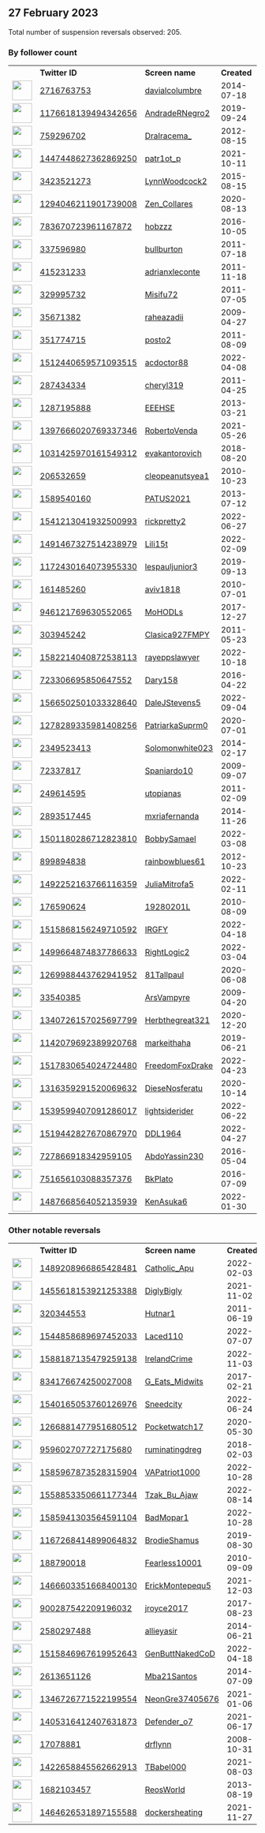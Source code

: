 
## 27 February 2023
Total number of suspension reversals observed: 205.

### By follower count
<table><tr><th></th><th align="left">Twitter ID</th><th align="left">Screen name</th>
<th align="left">Created</th><th align="left">Status</th><th align="left">Suspended</th><th align="left">Followers</th>
<tr><td><a href="https://pbs.twimg.com/profile_images/1645581914525298690/37-BBdQ1_normal.jpg"><img src="https://pbs.twimg.com/profile_images/1645581914525298690/37-BBdQ1_normal.jpg" width="40px" height="40px" align="center"/></a></td><td><a href="https://twitter.com/intent/user?user_id=2716763753">2716763753</a></td><td><a href="https://twitter.com/davialcolumbre">davialcolumbre</a></td><td>2014-07-18</td><td align="center"></td><td>2023-02-12</td><td>409690</td></tr>
<tr><td><a href="https://pbs.twimg.com/profile_images/1634720527683026944/hdHzgW8p_normal.jpg"><img src="https://pbs.twimg.com/profile_images/1634720527683026944/hdHzgW8p_normal.jpg" width="40px" height="40px" align="center"/></a></td><td><a href="https://twitter.com/intent/user?user_id=1176618139494342656">1176618139494342656</a></td><td><a href="https://twitter.com/AndradeRNegro2">AndradeRNegro2</a></td><td>2019-09-24</td><td align="center"></td><td>2022-11-25</td><td>48964</td></tr>
<tr><td><a href="https://pbs.twimg.com/profile_images/1663024375375724544/uPhYVcjK_normal.jpg"><img src="https://pbs.twimg.com/profile_images/1663024375375724544/uPhYVcjK_normal.jpg" width="40px" height="40px" align="center"/></a></td><td><a href="https://twitter.com/intent/user?user_id=759296702">759296702</a></td><td><a href="https://twitter.com/DraIracema_">DraIracema_</a></td><td>2012-08-15</td><td align="center"></td><td>2022-11-06</td><td>17237</td></tr>
<tr><td><a href="https://pbs.twimg.com/profile_images/1560586560172867586/L9UDKPYc_normal.jpg"><img src="https://pbs.twimg.com/profile_images/1560586560172867586/L9UDKPYc_normal.jpg" width="40px" height="40px" align="center"/></a></td><td><a href="https://twitter.com/intent/user?user_id=1447448627362869250">1447448627362869250</a></td><td><a href="https://twitter.com/patr1ot_p">patr1ot_p</a></td><td>2021-10-11</td><td align="center"></td><td>2022-12-01</td><td>16802</td></tr>
<tr><td><a href="https://pbs.twimg.com/profile_images/1539662406451879940/qp7wANkq_normal.jpg"><img src="https://pbs.twimg.com/profile_images/1539662406451879940/qp7wANkq_normal.jpg" width="40px" height="40px" align="center"/></a></td><td><a href="https://twitter.com/intent/user?user_id=3423521273">3423521273</a></td><td><a href="https://twitter.com/LynnWoodcock2">LynnWoodcock2</a></td><td>2015-08-15</td><td align="center"></td><td>2022-07-18</td><td>13300</td></tr>
<tr><td><a href="https://pbs.twimg.com/profile_images/1544097796495745024/CVf8cVsP_normal.jpg"><img src="https://pbs.twimg.com/profile_images/1544097796495745024/CVf8cVsP_normal.jpg" width="40px" height="40px" align="center"/></a></td><td><a href="https://twitter.com/intent/user?user_id=1294046211901739008">1294046211901739008</a></td><td><a href="https://twitter.com/Zen_Collares">Zen_Collares</a></td><td>2020-08-13</td><td align="center"></td><td>2022-07-24</td><td>12429</td></tr>
<tr><td><a href="https://pbs.twimg.com/profile_images/1386721519724908546/7OduuqeU_normal.jpg"><img src="https://pbs.twimg.com/profile_images/1386721519724908546/7OduuqeU_normal.jpg" width="40px" height="40px" align="center"/></a></td><td><a href="https://twitter.com/intent/user?user_id=783670723961167872">783670723961167872</a></td><td><a href="https://twitter.com/hobzzz">hobzzz</a></td><td>2016-10-05</td><td align="center"></td><td>2022-12-08</td><td>9772</td></tr>
<tr><td><a href="https://pbs.twimg.com/profile_images/1519998769/DSCF0117_normal.JPG"><img src="https://pbs.twimg.com/profile_images/1519998769/DSCF0117_normal.JPG" width="40px" height="40px" align="center"/></a></td><td><a href="https://twitter.com/intent/user?user_id=337596980">337596980</a></td><td><a href="https://twitter.com/bullburton">bullburton</a></td><td>2011-07-18</td><td align="center"></td><td>2022-07-14</td><td>9735</td></tr>
<tr><td><a href="https://pbs.twimg.com/profile_images/1167915653149257730/XIMEcPRy_normal.jpg"><img src="https://pbs.twimg.com/profile_images/1167915653149257730/XIMEcPRy_normal.jpg" width="40px" height="40px" align="center"/></a></td><td><a href="https://twitter.com/intent/user?user_id=415231233">415231233</a></td><td><a href="https://twitter.com/adrianxleconte">adrianxleconte</a></td><td>2011-11-18</td><td align="center"></td><td>2022-03-10</td><td>9680</td></tr>
<tr><td><a href="https://pbs.twimg.com/profile_images/1655839854243004416/eu4Y_yOp_normal.jpg"><img src="https://pbs.twimg.com/profile_images/1655839854243004416/eu4Y_yOp_normal.jpg" width="40px" height="40px" align="center"/></a></td><td><a href="https://twitter.com/intent/user?user_id=329995732">329995732</a></td><td><a href="https://twitter.com/Misifu72">Misifu72</a></td><td>2011-07-05</td><td align="center"></td><td>2022-08-21</td><td>9671</td></tr>
<tr><td><a href="https://pbs.twimg.com/profile_images/1593314519148859396/HmAgGVlN_normal.jpg"><img src="https://pbs.twimg.com/profile_images/1593314519148859396/HmAgGVlN_normal.jpg" width="40px" height="40px" align="center"/></a></td><td><a href="https://twitter.com/intent/user?user_id=35671382">35671382</a></td><td><a href="https://twitter.com/raheazadii">raheazadii</a></td><td>2009-04-27</td><td align="center"></td><td>2022-12-05</td><td>6376</td></tr>
<tr><td><a href="https://pbs.twimg.com/profile_images/834650556660490240/MA8Xgmbr_normal.jpg"><img src="https://pbs.twimg.com/profile_images/834650556660490240/MA8Xgmbr_normal.jpg" width="40px" height="40px" align="center"/></a></td><td><a href="https://twitter.com/intent/user?user_id=351774715">351774715</a></td><td><a href="https://twitter.com/posto2">posto2</a></td><td>2011-08-09</td><td align="center"></td><td></td><td>6172</td></tr>
<tr><td><a href="https://pbs.twimg.com/profile_images/1576915742930370560/vS25IjLm_normal.jpg"><img src="https://pbs.twimg.com/profile_images/1576915742930370560/vS25IjLm_normal.jpg" width="40px" height="40px" align="center"/></a></td><td><a href="https://twitter.com/intent/user?user_id=1512440659571093515">1512440659571093515</a></td><td><a href="https://twitter.com/acdoctor88">acdoctor88</a></td><td>2022-04-08</td><td align="center">🚫</td><td>2022-11-25</td><td>4864</td></tr>
<tr><td><a href="https://pbs.twimg.com/profile_images/1313521966628904966/Vl48nZPQ_normal.jpg"><img src="https://pbs.twimg.com/profile_images/1313521966628904966/Vl48nZPQ_normal.jpg" width="40px" height="40px" align="center"/></a></td><td><a href="https://twitter.com/intent/user?user_id=287434334">287434334</a></td><td><a href="https://twitter.com/cheryl319">cheryl319</a></td><td>2011-04-25</td><td align="center"></td><td>2022-07-17</td><td>4615</td></tr>
<tr><td><a href="https://pbs.twimg.com/profile_images/1047586985861402631/lzChwo-H_normal.jpg"><img src="https://pbs.twimg.com/profile_images/1047586985861402631/lzChwo-H_normal.jpg" width="40px" height="40px" align="center"/></a></td><td><a href="https://twitter.com/intent/user?user_id=1287195888">1287195888</a></td><td><a href="https://twitter.com/EEEHSE">EEEHSE</a></td><td>2013-03-21</td><td align="center"></td><td></td><td>4071</td></tr>
<tr><td><a href="https://pbs.twimg.com/profile_images/1579425624791416833/NWff1Df0_normal.jpg"><img src="https://pbs.twimg.com/profile_images/1579425624791416833/NWff1Df0_normal.jpg" width="40px" height="40px" align="center"/></a></td><td><a href="https://twitter.com/intent/user?user_id=1397666020769337346">1397666020769337346</a></td><td><a href="https://twitter.com/RobertoVenda">RobertoVenda</a></td><td>2021-05-26</td><td align="center"></td><td>2022-11-14</td><td>3727</td></tr>
<tr><td><a href="https://pbs.twimg.com/profile_images/1633098319411986433/WBECo998_normal.jpg"><img src="https://pbs.twimg.com/profile_images/1633098319411986433/WBECo998_normal.jpg" width="40px" height="40px" align="center"/></a></td><td><a href="https://twitter.com/intent/user?user_id=1031425970161549312">1031425970161549312</a></td><td><a href="https://twitter.com/evakantorovich">evakantorovich</a></td><td>2018-08-20</td><td align="center">🚫</td><td></td><td>3661</td></tr>
<tr><td><a href="https://pbs.twimg.com/profile_images/1663602897286733824/c4EL3-Jk_normal.jpg"><img src="https://pbs.twimg.com/profile_images/1663602897286733824/c4EL3-Jk_normal.jpg" width="40px" height="40px" align="center"/></a></td><td><a href="https://twitter.com/intent/user?user_id=206532659">206532659</a></td><td><a href="https://twitter.com/cleopeanutsyea1">cleopeanutsyea1</a></td><td>2010-10-23</td><td align="center"></td><td>2022-08-20</td><td>3543</td></tr>
<tr><td><a href="https://pbs.twimg.com/profile_images/1358518829006147588/_nDkErnD_normal.jpg"><img src="https://pbs.twimg.com/profile_images/1358518829006147588/_nDkErnD_normal.jpg" width="40px" height="40px" align="center"/></a></td><td><a href="https://twitter.com/intent/user?user_id=1589540160">1589540160</a></td><td><a href="https://twitter.com/PATUS2021">PATUS2021</a></td><td>2013-07-12</td><td align="center">🔒</td><td>2022-12-17</td><td>3186</td></tr>
<tr><td><a href="https://pbs.twimg.com/profile_images/1541214218321534979/yb-MsL2M_normal.jpg"><img src="https://pbs.twimg.com/profile_images/1541214218321534979/yb-MsL2M_normal.jpg" width="40px" height="40px" align="center"/></a></td><td><a href="https://twitter.com/intent/user?user_id=1541213041932500993">1541213041932500993</a></td><td><a href="https://twitter.com/rickpretty2">rickpretty2</a></td><td>2022-06-27</td><td align="center"></td><td>2022-11-18</td><td>2896</td></tr>
<tr><td><a href="https://pbs.twimg.com/profile_images/1585367622316597248/Gzqg7w9y_normal.jpg"><img src="https://pbs.twimg.com/profile_images/1585367622316597248/Gzqg7w9y_normal.jpg" width="40px" height="40px" align="center"/></a></td><td><a href="https://twitter.com/intent/user?user_id=1491467327514238979">1491467327514238979</a></td><td><a href="https://twitter.com/Lili15t">Lili15t</a></td><td>2022-02-09</td><td align="center"></td><td>2022-11-10</td><td>2882</td></tr>
<tr><td><a href="https://pbs.twimg.com/profile_images/1172430566886477825/tPCE4ACR_normal.jpg"><img src="https://pbs.twimg.com/profile_images/1172430566886477825/tPCE4ACR_normal.jpg" width="40px" height="40px" align="center"/></a></td><td><a href="https://twitter.com/intent/user?user_id=1172430164073955330">1172430164073955330</a></td><td><a href="https://twitter.com/lespauljunior3">lespauljunior3</a></td><td>2019-09-13</td><td align="center"></td><td>2023-01-04</td><td>2856</td></tr>
<tr><td><a href="https://pbs.twimg.com/profile_images/1642137145346256903/1tmQRuFm_normal.jpg"><img src="https://pbs.twimg.com/profile_images/1642137145346256903/1tmQRuFm_normal.jpg" width="40px" height="40px" align="center"/></a></td><td><a href="https://twitter.com/intent/user?user_id=161485260">161485260</a></td><td><a href="https://twitter.com/aviv1818">aviv1818</a></td><td>2010-07-01</td><td align="center">🚫</td><td></td><td>2675</td></tr>
<tr><td><a href="https://pbs.twimg.com/profile_images/1214274674949066757/KawLOL8G_normal.jpg"><img src="https://pbs.twimg.com/profile_images/1214274674949066757/KawLOL8G_normal.jpg" width="40px" height="40px" align="center"/></a></td><td><a href="https://twitter.com/intent/user?user_id=946121769630552065">946121769630552065</a></td><td><a href="https://twitter.com/MoHODLs">MoHODLs</a></td><td>2017-12-27</td><td align="center"></td><td>2022-10-19</td><td>2224</td></tr>
<tr><td><a href="https://pbs.twimg.com/profile_images/683390207396294657/uRsoAKFV_normal.png"><img src="https://pbs.twimg.com/profile_images/683390207396294657/uRsoAKFV_normal.png" width="40px" height="40px" align="center"/></a></td><td><a href="https://twitter.com/intent/user?user_id=303945242">303945242</a></td><td><a href="https://twitter.com/Clasica927FMPY">Clasica927FMPY</a></td><td>2011-05-23</td><td align="center"></td><td>2022-12-03</td><td>2184</td></tr>
<tr><td><a href="https://pbs.twimg.com/profile_images/1634931807069036549/nFyInQAO_normal.jpg"><img src="https://pbs.twimg.com/profile_images/1634931807069036549/nFyInQAO_normal.jpg" width="40px" height="40px" align="center"/></a></td><td><a href="https://twitter.com/intent/user?user_id=1582214040872538113">1582214040872538113</a></td><td><a href="https://twitter.com/rayeppslawyer">rayeppslawyer</a></td><td>2022-10-18</td><td align="center"></td><td>2023-01-30</td><td>1983</td></tr>
<tr><td><a href="https://pbs.twimg.com/profile_images/863574428709511169/ZxSgCMx-_normal.jpg"><img src="https://pbs.twimg.com/profile_images/863574428709511169/ZxSgCMx-_normal.jpg" width="40px" height="40px" align="center"/></a></td><td><a href="https://twitter.com/intent/user?user_id=723306695850647552">723306695850647552</a></td><td><a href="https://twitter.com/Dary158">Dary158</a></td><td>2016-04-22</td><td align="center"></td><td>2022-12-15</td><td>1939</td></tr>
<tr><td><a href="https://pbs.twimg.com/profile_images/1603936406258257921/QhGdRjX3_normal.jpg"><img src="https://pbs.twimg.com/profile_images/1603936406258257921/QhGdRjX3_normal.jpg" width="40px" height="40px" align="center"/></a></td><td><a href="https://twitter.com/intent/user?user_id=1566502501033328640">1566502501033328640</a></td><td><a href="https://twitter.com/DaleJStevens5">DaleJStevens5</a></td><td>2022-09-04</td><td align="center">🚫</td><td>2023-02-19</td><td>1915</td></tr>
<tr><td><a href="https://pbs.twimg.com/profile_images/1640483718509854721/s5mYyK2C_normal.jpg"><img src="https://pbs.twimg.com/profile_images/1640483718509854721/s5mYyK2C_normal.jpg" width="40px" height="40px" align="center"/></a></td><td><a href="https://twitter.com/intent/user?user_id=1278289335981408256">1278289335981408256</a></td><td><a href="https://twitter.com/PatriarkaSuprm0">PatriarkaSuprm0</a></td><td>2020-07-01</td><td align="center"></td><td>2023-01-10</td><td>1724</td></tr>
<tr><td><a href="https://pbs.twimg.com/profile_images/1533611970489876485/usMsd50s_normal.jpg"><img src="https://pbs.twimg.com/profile_images/1533611970489876485/usMsd50s_normal.jpg" width="40px" height="40px" align="center"/></a></td><td><a href="https://twitter.com/intent/user?user_id=2349523413">2349523413</a></td><td><a href="https://twitter.com/Solomonwhite023">Solomonwhite023</a></td><td>2014-02-17</td><td align="center"></td><td>2023-01-29</td><td>1721</td></tr>
<tr><td><a href="https://pbs.twimg.com/profile_images/1347448748725710850/ZXE-S3UD_normal.jpg"><img src="https://pbs.twimg.com/profile_images/1347448748725710850/ZXE-S3UD_normal.jpg" width="40px" height="40px" align="center"/></a></td><td><a href="https://twitter.com/intent/user?user_id=72337817">72337817</a></td><td><a href="https://twitter.com/Spaniardo10">Spaniardo10</a></td><td>2009-09-07</td><td align="center"></td><td>2022-11-04</td><td>1659</td></tr>
<tr><td><a href="https://pbs.twimg.com/profile_images/1300626243/Sun_normal.bmp"><img src="https://pbs.twimg.com/profile_images/1300626243/Sun_normal.bmp" width="40px" height="40px" align="center"/></a></td><td><a href="https://twitter.com/intent/user?user_id=249614595">249614595</a></td><td><a href="https://twitter.com/utopianas">utopianas</a></td><td>2011-02-09</td><td align="center">🚫</td><td></td><td>1580</td></tr>
<tr><td><a href="https://pbs.twimg.com/profile_images/1663594832877453316/W3s3WmIN_normal.jpg"><img src="https://pbs.twimg.com/profile_images/1663594832877453316/W3s3WmIN_normal.jpg" width="40px" height="40px" align="center"/></a></td><td><a href="https://twitter.com/intent/user?user_id=2893517445">2893517445</a></td><td><a href="https://twitter.com/mxriafernanda">mxriafernanda</a></td><td>2014-11-26</td><td align="center"></td><td>2022-11-25</td><td>1511</td></tr>
<tr><td><a href="https://pbs.twimg.com/profile_images/1571295653006917632/5bIqxQLM_normal.jpg"><img src="https://pbs.twimg.com/profile_images/1571295653006917632/5bIqxQLM_normal.jpg" width="40px" height="40px" align="center"/></a></td><td><a href="https://twitter.com/intent/user?user_id=1501180286712823810">1501180286712823810</a></td><td><a href="https://twitter.com/BobbySamael">BobbySamael</a></td><td>2022-03-08</td><td align="center"></td><td>2023-02-10</td><td>1503</td></tr>
<tr><td><a href="https://pbs.twimg.com/profile_images/1019779705464147969/1adfW4rm_normal.jpg"><img src="https://pbs.twimg.com/profile_images/1019779705464147969/1adfW4rm_normal.jpg" width="40px" height="40px" align="center"/></a></td><td><a href="https://twitter.com/intent/user?user_id=899894838">899894838</a></td><td><a href="https://twitter.com/rainbowblues61">rainbowblues61</a></td><td>2012-10-23</td><td align="center"></td><td></td><td>1436</td></tr>
<tr><td><a href="https://pbs.twimg.com/profile_images/1525895664076566528/5JSGSMAQ_normal.jpg"><img src="https://pbs.twimg.com/profile_images/1525895664076566528/5JSGSMAQ_normal.jpg" width="40px" height="40px" align="center"/></a></td><td><a href="https://twitter.com/intent/user?user_id=1492252163766116359">1492252163766116359</a></td><td><a href="https://twitter.com/JuliaMitrofa5">JuliaMitrofa5</a></td><td>2022-02-11</td><td align="center">🔒</td><td>2022-05-31</td><td>1430</td></tr>
<tr><td><a href="https://pbs.twimg.com/profile_images/1499924633390354438/BOVfCIWB_normal.jpg"><img src="https://pbs.twimg.com/profile_images/1499924633390354438/BOVfCIWB_normal.jpg" width="40px" height="40px" align="center"/></a></td><td><a href="https://twitter.com/intent/user?user_id=176590624">176590624</a></td><td><a href="https://twitter.com/19280201L">19280201L</a></td><td>2010-08-09</td><td align="center"></td><td>2022-10-23</td><td>1366</td></tr>
<tr><td><a href="https://pbs.twimg.com/profile_images/1611074764679909376/n152-Rky_normal.jpg"><img src="https://pbs.twimg.com/profile_images/1611074764679909376/n152-Rky_normal.jpg" width="40px" height="40px" align="center"/></a></td><td><a href="https://twitter.com/intent/user?user_id=1515868156249710592">1515868156249710592</a></td><td><a href="https://twitter.com/IRGFY">IRGFY</a></td><td>2022-04-18</td><td align="center"></td><td>2023-01-30</td><td>1340</td></tr>
<tr><td><a href="https://pbs.twimg.com/profile_images/1550531643773014016/gt3W5mwH_normal.jpg"><img src="https://pbs.twimg.com/profile_images/1550531643773014016/gt3W5mwH_normal.jpg" width="40px" height="40px" align="center"/></a></td><td><a href="https://twitter.com/intent/user?user_id=1499664874837786633">1499664874837786633</a></td><td><a href="https://twitter.com/RightLogic2">RightLogic2</a></td><td>2022-03-04</td><td align="center"></td><td>2022-08-29</td><td>1308</td></tr>
<tr><td><a href="https://abs.twimg.com/sticky/default_profile_images/default_profile_normal.png"><img src="https://abs.twimg.com/sticky/default_profile_images/default_profile_normal.png" width="40px" height="40px" align="center"/></a></td><td><a href="https://twitter.com/intent/user?user_id=1269988443762941952">1269988443762941952</a></td><td><a href="https://twitter.com/81Tallpaul">81Tallpaul</a></td><td>2020-06-08</td><td align="center"></td><td>2022-12-06</td><td>1283</td></tr>
<tr><td><a href="https://pbs.twimg.com/profile_images/988422254026375168/RoGl_WUk_normal.jpg"><img src="https://pbs.twimg.com/profile_images/988422254026375168/RoGl_WUk_normal.jpg" width="40px" height="40px" align="center"/></a></td><td><a href="https://twitter.com/intent/user?user_id=33540385">33540385</a></td><td><a href="https://twitter.com/ArsVampyre">ArsVampyre</a></td><td>2009-04-20</td><td align="center"></td><td>2022-11-30</td><td>1126</td></tr>
<tr><td><a href="https://pbs.twimg.com/profile_images/1382800287216377859/v2VoQ4m3_normal.jpg"><img src="https://pbs.twimg.com/profile_images/1382800287216377859/v2VoQ4m3_normal.jpg" width="40px" height="40px" align="center"/></a></td><td><a href="https://twitter.com/intent/user?user_id=1340726157025697799">1340726157025697799</a></td><td><a href="https://twitter.com/Herbthegreat321">Herbthegreat321</a></td><td>2020-12-20</td><td align="center"></td><td>2023-02-18</td><td>1123</td></tr>
<tr><td><a href="https://pbs.twimg.com/profile_images/1661892383355666434/TqzwBhTZ_normal.jpg"><img src="https://pbs.twimg.com/profile_images/1661892383355666434/TqzwBhTZ_normal.jpg" width="40px" height="40px" align="center"/></a></td><td><a href="https://twitter.com/intent/user?user_id=1142079692389920768">1142079692389920768</a></td><td><a href="https://twitter.com/markeithaha">markeithaha</a></td><td>2019-06-21</td><td align="center"></td><td>2022-11-27</td><td>1113</td></tr>
<tr><td><a href="https://pbs.twimg.com/profile_images/1517830882207440897/pgMr1M6b_normal.jpg"><img src="https://pbs.twimg.com/profile_images/1517830882207440897/pgMr1M6b_normal.jpg" width="40px" height="40px" align="center"/></a></td><td><a href="https://twitter.com/intent/user?user_id=1517830654024724480">1517830654024724480</a></td><td><a href="https://twitter.com/FreedomFoxDrake">FreedomFoxDrake</a></td><td>2022-04-23</td><td align="center"></td><td>2023-02-22</td><td>1092</td></tr>
<tr><td><a href="https://pbs.twimg.com/profile_images/1324806532496842752/oOYnQD4X_normal.jpg"><img src="https://pbs.twimg.com/profile_images/1324806532496842752/oOYnQD4X_normal.jpg" width="40px" height="40px" align="center"/></a></td><td><a href="https://twitter.com/intent/user?user_id=1316359291520069632">1316359291520069632</a></td><td><a href="https://twitter.com/DieseNosferatu">DieseNosferatu</a></td><td>2020-10-14</td><td align="center">🔒</td><td>2022-07-12</td><td>1091</td></tr>
<tr><td><a href="https://pbs.twimg.com/profile_images/1539712436713844736/_w55fhg0_normal.jpg"><img src="https://pbs.twimg.com/profile_images/1539712436713844736/_w55fhg0_normal.jpg" width="40px" height="40px" align="center"/></a></td><td><a href="https://twitter.com/intent/user?user_id=1539599407091286017">1539599407091286017</a></td><td><a href="https://twitter.com/lightsiderider">lightsiderider</a></td><td>2022-06-22</td><td align="center"></td><td>2022-12-02</td><td>1075</td></tr>
<tr><td><a href="https://pbs.twimg.com/profile_images/1664790836553424897/KIZ0yDGU_normal.jpg"><img src="https://pbs.twimg.com/profile_images/1664790836553424897/KIZ0yDGU_normal.jpg" width="40px" height="40px" align="center"/></a></td><td><a href="https://twitter.com/intent/user?user_id=1519442827670867970">1519442827670867970</a></td><td><a href="https://twitter.com/DDL1964">DDL1964</a></td><td>2022-04-27</td><td align="center"></td><td>2023-02-17</td><td>1045</td></tr>
<tr><td><a href="https://pbs.twimg.com/profile_images/1345674013104865281/Twkkvw5p_normal.jpg"><img src="https://pbs.twimg.com/profile_images/1345674013104865281/Twkkvw5p_normal.jpg" width="40px" height="40px" align="center"/></a></td><td><a href="https://twitter.com/intent/user?user_id=727866918342959105">727866918342959105</a></td><td><a href="https://twitter.com/AbdoYassin230">AbdoYassin230</a></td><td>2016-05-04</td><td align="center"></td><td>2023-01-15</td><td>1024</td></tr>
<tr><td><a href="https://pbs.twimg.com/profile_images/1572180890238783489/wR0Hxnx__normal.jpg"><img src="https://pbs.twimg.com/profile_images/1572180890238783489/wR0Hxnx__normal.jpg" width="40px" height="40px" align="center"/></a></td><td><a href="https://twitter.com/intent/user?user_id=751656103088357376">751656103088357376</a></td><td><a href="https://twitter.com/BkPlato">BkPlato</a></td><td>2016-07-09</td><td align="center"></td><td>2022-10-23</td><td>1023</td></tr>
<tr><td><a href="https://pbs.twimg.com/profile_images/1487669295534465024/kyiBhNE1_normal.jpg"><img src="https://pbs.twimg.com/profile_images/1487669295534465024/kyiBhNE1_normal.jpg" width="40px" height="40px" align="center"/></a></td><td><a href="https://twitter.com/intent/user?user_id=1487668564052135939">1487668564052135939</a></td><td><a href="https://twitter.com/KenAsuka6">KenAsuka6</a></td><td>2022-01-30</td><td align="center"></td><td>2022-07-28</td><td>1017</td></tr>
</table>

### Other notable reversals
<table><tr><th></th><th align="left">Twitter ID</th><th align="left">Screen name</th>
<th align="left">Created</th><th align="left">Status</th><th align="left">Suspended</th><th align="left">Followers</th>
<tr><td><a href="https://pbs.twimg.com/profile_images/1584021878976532486/Q8mDXOfr_normal.jpg"><img src="https://pbs.twimg.com/profile_images/1584021878976532486/Q8mDXOfr_normal.jpg" width="40px" height="40px" align="center"/></a></td><td><a href="https://twitter.com/intent/user?user_id=1489208966865428481">1489208966865428481</a></td><td><a href="https://twitter.com/Catholic_Apu">Catholic_Apu</a></td><td>2022-02-03</td><td align="center"></td><td>2022-11-07</td><td>745</td></tr>
<tr><td><a href="https://pbs.twimg.com/profile_images/1461776024056782852/et-wHsMr_normal.jpg"><img src="https://pbs.twimg.com/profile_images/1461776024056782852/et-wHsMr_normal.jpg" width="40px" height="40px" align="center"/></a></td><td><a href="https://twitter.com/intent/user?user_id=1455618153921253388">1455618153921253388</a></td><td><a href="https://twitter.com/DiglyBigly">DiglyBigly</a></td><td>2021-11-02</td><td align="center"></td><td>2023-02-21</td><td>47</td></tr>
<tr><td><a href="https://pbs.twimg.com/profile_images/1477973682207301634/eRejwPtz_normal.jpg"><img src="https://pbs.twimg.com/profile_images/1477973682207301634/eRejwPtz_normal.jpg" width="40px" height="40px" align="center"/></a></td><td><a href="https://twitter.com/intent/user?user_id=320344553">320344553</a></td><td><a href="https://twitter.com/Hutnar1">Hutnar1</a></td><td>2011-06-19</td><td align="center"></td><td>2022-11-29</td><td>510</td></tr>
<tr><td><a href="https://pbs.twimg.com/profile_images/1544859070611570688/k2tgKaAs_normal.jpg"><img src="https://pbs.twimg.com/profile_images/1544859070611570688/k2tgKaAs_normal.jpg" width="40px" height="40px" align="center"/></a></td><td><a href="https://twitter.com/intent/user?user_id=1544858689697452033">1544858689697452033</a></td><td><a href="https://twitter.com/Laced110">Laced110</a></td><td>2022-07-07</td><td align="center"></td><td>2023-02-20</td><td>42</td></tr>
<tr><td><a href="https://pbs.twimg.com/profile_images/1588201098531201025/7ZjloVee_normal.jpg"><img src="https://pbs.twimg.com/profile_images/1588201098531201025/7ZjloVee_normal.jpg" width="40px" height="40px" align="center"/></a></td><td><a href="https://twitter.com/intent/user?user_id=1588187135479259138">1588187135479259138</a></td><td><a href="https://twitter.com/IrelandCrime">IrelandCrime</a></td><td>2022-11-03</td><td align="center"></td><td>2022-12-13</td><td>979</td></tr>
<tr><td><a href="https://pbs.twimg.com/profile_images/1346257337904988160/prhhUL_3_normal.jpg"><img src="https://pbs.twimg.com/profile_images/1346257337904988160/prhhUL_3_normal.jpg" width="40px" height="40px" align="center"/></a></td><td><a href="https://twitter.com/intent/user?user_id=834176674250027008">834176674250027008</a></td><td><a href="https://twitter.com/G_Eats_Midwits">G_Eats_Midwits</a></td><td>2017-02-21</td><td align="center">👋</td><td>2022-11-10</td><td>890</td></tr>
<tr><td><a href="https://pbs.twimg.com/profile_images/1540166331860910080/GHAVogK3_normal.jpg"><img src="https://pbs.twimg.com/profile_images/1540166331860910080/GHAVogK3_normal.jpg" width="40px" height="40px" align="center"/></a></td><td><a href="https://twitter.com/intent/user?user_id=1540165053760126976">1540165053760126976</a></td><td><a href="https://twitter.com/Sneedcity">Sneedcity</a></td><td>2022-06-24</td><td align="center"></td><td>2022-10-30</td><td>24</td></tr>
<tr><td><a href="https://pbs.twimg.com/profile_images/1589497191256952832/f2cZySO6_normal.jpg"><img src="https://pbs.twimg.com/profile_images/1589497191256952832/f2cZySO6_normal.jpg" width="40px" height="40px" align="center"/></a></td><td><a href="https://twitter.com/intent/user?user_id=1266881477951680512">1266881477951680512</a></td><td><a href="https://twitter.com/Pocketwatch17">Pocketwatch17</a></td><td>2020-05-30</td><td align="center"></td><td>2023-02-24</td><td>713</td></tr>
<tr><td><a href="https://pbs.twimg.com/profile_images/1253113668155265025/T7S2af5P_normal.jpg"><img src="https://pbs.twimg.com/profile_images/1253113668155265025/T7S2af5P_normal.jpg" width="40px" height="40px" align="center"/></a></td><td><a href="https://twitter.com/intent/user?user_id=959602707727175680">959602707727175680</a></td><td><a href="https://twitter.com/ruminatingdreg">ruminatingdreg</a></td><td>2018-02-03</td><td align="center"></td><td>2022-11-06</td><td>14</td></tr>
<tr><td><a href="https://pbs.twimg.com/profile_images/1591546201912082434/RTzK6TN1_normal.jpg"><img src="https://pbs.twimg.com/profile_images/1591546201912082434/RTzK6TN1_normal.jpg" width="40px" height="40px" align="center"/></a></td><td><a href="https://twitter.com/intent/user?user_id=1585967873528315904">1585967873528315904</a></td><td><a href="https://twitter.com/VAPatriot1000">VAPatriot1000</a></td><td>2022-10-28</td><td align="center"></td><td>2022-12-26</td><td>652</td></tr>
<tr><td><a href="https://pbs.twimg.com/profile_images/1599232327170785280/1oZQjxk6_normal.jpg"><img src="https://pbs.twimg.com/profile_images/1599232327170785280/1oZQjxk6_normal.jpg" width="40px" height="40px" align="center"/></a></td><td><a href="https://twitter.com/intent/user?user_id=1558853350661177344">1558853350661177344</a></td><td><a href="https://twitter.com/Tzak_Bu_Ajaw">Tzak_Bu_Ajaw</a></td><td>2022-08-14</td><td align="center"></td><td>2022-12-13</td><td>585</td></tr>
<tr><td><a href="https://pbs.twimg.com/profile_images/1585963334641360902/v_gD2ZEV_normal.jpg"><img src="https://pbs.twimg.com/profile_images/1585963334641360902/v_gD2ZEV_normal.jpg" width="40px" height="40px" align="center"/></a></td><td><a href="https://twitter.com/intent/user?user_id=1585941303564591104">1585941303564591104</a></td><td><a href="https://twitter.com/BadMopar1">BadMopar1</a></td><td>2022-10-28</td><td align="center"></td><td>2022-12-14</td><td>96</td></tr>
<tr><td><a href="https://pbs.twimg.com/profile_images/1167269423696228352/fesZJRhC_normal.jpg"><img src="https://pbs.twimg.com/profile_images/1167269423696228352/fesZJRhC_normal.jpg" width="40px" height="40px" align="center"/></a></td><td><a href="https://twitter.com/intent/user?user_id=1167268414899064832">1167268414899064832</a></td><td><a href="https://twitter.com/BrodieShamus">BrodieShamus</a></td><td>2019-08-30</td><td align="center"></td><td>2022-11-24</td><td>99</td></tr>
<tr><td><a href="https://pbs.twimg.com/profile_images/632758254871842817/H76Nl1Jz_normal.jpg"><img src="https://pbs.twimg.com/profile_images/632758254871842817/H76Nl1Jz_normal.jpg" width="40px" height="40px" align="center"/></a></td><td><a href="https://twitter.com/intent/user?user_id=188790018">188790018</a></td><td><a href="https://twitter.com/Fearless10001">Fearless10001</a></td><td>2010-09-09</td><td align="center"></td><td>2023-02-21</td><td>7</td></tr>
<tr><td><a href="https://pbs.twimg.com/profile_images/1466603422476603393/WwQ2wUeV_normal.png"><img src="https://pbs.twimg.com/profile_images/1466603422476603393/WwQ2wUeV_normal.png" width="40px" height="40px" align="center"/></a></td><td><a href="https://twitter.com/intent/user?user_id=1466603351668400130">1466603351668400130</a></td><td><a href="https://twitter.com/ErickMontepequ5">ErickMontepequ5</a></td><td>2021-12-03</td><td align="center"></td><td>2022-11-23</td><td>48</td></tr>
<tr><td><a href="https://pbs.twimg.com/profile_images/1594464362567241730/zPw-kOMn_normal.jpg"><img src="https://pbs.twimg.com/profile_images/1594464362567241730/zPw-kOMn_normal.jpg" width="40px" height="40px" align="center"/></a></td><td><a href="https://twitter.com/intent/user?user_id=900287542209196032">900287542209196032</a></td><td><a href="https://twitter.com/jroyce2017">jroyce2017</a></td><td>2017-08-23</td><td align="center"></td><td>2023-01-11</td><td>52</td></tr>
<tr><td><a href="https://pbs.twimg.com/profile_images/1467725627876950016/Zd0a6Ni-_normal.jpg"><img src="https://pbs.twimg.com/profile_images/1467725627876950016/Zd0a6Ni-_normal.jpg" width="40px" height="40px" align="center"/></a></td><td><a href="https://twitter.com/intent/user?user_id=2580297488">2580297488</a></td><td><a href="https://twitter.com/allieyasir">allieyasir</a></td><td>2014-06-21</td><td align="center">👋</td><td>2022-12-07</td><td>66</td></tr>
<tr><td><a href="https://pbs.twimg.com/profile_images/1515851236381274116/gmzvJXl2_normal.jpg"><img src="https://pbs.twimg.com/profile_images/1515851236381274116/gmzvJXl2_normal.jpg" width="40px" height="40px" align="center"/></a></td><td><a href="https://twitter.com/intent/user?user_id=1515846967619952643">1515846967619952643</a></td><td><a href="https://twitter.com/GenButtNakedCoD">GenButtNakedCoD</a></td><td>2022-04-18</td><td align="center">👋</td><td>2022-12-04</td><td>15</td></tr>
<tr><td><a href="https://pbs.twimg.com/profile_images/1563678136000303105/L-aBIOuG_normal.jpg"><img src="https://pbs.twimg.com/profile_images/1563678136000303105/L-aBIOuG_normal.jpg" width="40px" height="40px" align="center"/></a></td><td><a href="https://twitter.com/intent/user?user_id=2613651126">2613651126</a></td><td><a href="https://twitter.com/Mba21Santos">Mba21Santos</a></td><td>2014-07-09</td><td align="center"></td><td>2022-09-17</td><td>587</td></tr>
<tr><td><a href="https://pbs.twimg.com/profile_images/1346726890942455808/GNnluuMZ_normal.jpg"><img src="https://pbs.twimg.com/profile_images/1346726890942455808/GNnluuMZ_normal.jpg" width="40px" height="40px" align="center"/></a></td><td><a href="https://twitter.com/intent/user?user_id=1346726771522199554">1346726771522199554</a></td><td><a href="https://twitter.com/NeonGre37405676">NeonGre37405676</a></td><td>2021-01-06</td><td align="center"></td><td>2023-02-11</td><td>808</td></tr>
<tr><td><a href="https://pbs.twimg.com/profile_images/1642361503801286657/xJvOHSgD_normal.jpg"><img src="https://pbs.twimg.com/profile_images/1642361503801286657/xJvOHSgD_normal.jpg" width="40px" height="40px" align="center"/></a></td><td><a href="https://twitter.com/intent/user?user_id=1405316412407631873">1405316412407631873</a></td><td><a href="https://twitter.com/Defender_o7">Defender_o7</a></td><td>2021-06-17</td><td align="center"></td><td>2022-11-26</td><td>318</td></tr>
<tr><td><a href="https://pbs.twimg.com/profile_images/1501205004476198914/4zBFL_dG_normal.jpg"><img src="https://pbs.twimg.com/profile_images/1501205004476198914/4zBFL_dG_normal.jpg" width="40px" height="40px" align="center"/></a></td><td><a href="https://twitter.com/intent/user?user_id=17078881">17078881</a></td><td><a href="https://twitter.com/drflynn">drflynn</a></td><td>2008-10-31</td><td align="center"></td><td>2022-07-16</td><td>144</td></tr>
<tr><td><a href="https://pbs.twimg.com/profile_images/1520241673720111104/p0zBpYRs_normal.jpg"><img src="https://pbs.twimg.com/profile_images/1520241673720111104/p0zBpYRs_normal.jpg" width="40px" height="40px" align="center"/></a></td><td><a href="https://twitter.com/intent/user?user_id=1422658845562662913">1422658845562662913</a></td><td><a href="https://twitter.com/TBabel000">TBabel000</a></td><td>2021-08-03</td><td align="center"></td><td>2023-02-21</td><td>239</td></tr>
<tr><td><a href="https://pbs.twimg.com/profile_images/1097536275257663488/71fQ8StM_normal.jpg"><img src="https://pbs.twimg.com/profile_images/1097536275257663488/71fQ8StM_normal.jpg" width="40px" height="40px" align="center"/></a></td><td><a href="https://twitter.com/intent/user?user_id=1682103457">1682103457</a></td><td><a href="https://twitter.com/ReosWorld">ReosWorld</a></td><td>2013-08-19</td><td align="center">🔒</td><td>2023-02-18</td><td>77</td></tr>
<tr><td><a href="https://pbs.twimg.com/profile_images/1473405639686864902/38wSTFot_normal.jpg"><img src="https://pbs.twimg.com/profile_images/1473405639686864902/38wSTFot_normal.jpg" width="40px" height="40px" align="center"/></a></td><td><a href="https://twitter.com/intent/user?user_id=1464626531897155588">1464626531897155588</a></td><td><a href="https://twitter.com/dockersheating">dockersheating</a></td><td>2021-11-27</td><td align="center"></td><td>2022-12-25</td><td>24</td></tr>
</table>

